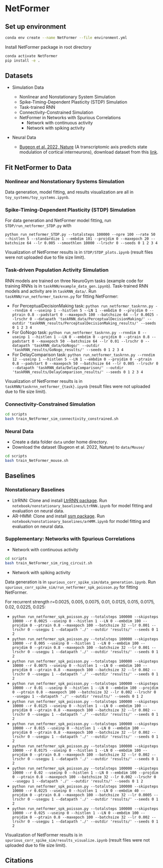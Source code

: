 # NetFormer

## Set up environment

```bash
conda env create --name NetFormer --file environment.yml
```

Install NetFormer package in root directory

```bash
conda activate NetFormer
pip install -e .
```

## Datasets

* Simulation Data
  * Nonlinear and Nonstationary System Simulation
  * Spike-Timing-Dependent Plasticity (STDP) Simulation
  * Task-trained RNN
  * Connectivity-Constrained Simulation
  * NetFormer in Networks with Spurious Correlations
    * Network with continuous activity
    * Network with spiking activity
    
* Neural Data
  * [Bugeon et al. 2022, Nature](https://www.nature.com/articles/s41586-022-04915-7) (A transcriptomic axis predicts state modulation of cortical interneurons), download dataset from this [link](https://figshare.com/articles/dataset/A_transcriptomic_axis_predicts_state_modulation_of_cortical_interneurons/19448531).

## Fit NetFormer to Data

### Nonlinear and Nonstationary Systems Simulation
Data generation, model fitting, and results visualization are all in `toy_systems/toy_systems.ipynb`. 

### Spike-Timing-Dependent Plasticity (STDP) Simulation
For data generation and NetFormer model fitting, run `STDP/run_netformer_STDP.py` with 

`python run_netformer_STDP.py --totalsteps 100000 --npre 100 --rate 50 --histlen 5 --standardize 1 --embdim 101 --projdim 0 --maxepoch 20 --batchsize 64 --lr 0.005 --smoothlen 10000 --lrschr 0 --seeds 0 1 2 3 4`

Visualization of NetFormer results is in `STDP/STDP_plots.ipynb` (result files were not uploaded due to file size limit).


### Task-driven Population Activity Simulation
RNN models are trained on three NeuroGym tasks (example code for training RNNs is in `taskRNN/example_data_gen.ipynb`). Task-trained RNN models and activity are in `taskRNN_data/`. Run `taskRNN/run_netformer_taskrnn.py` for fitting NetFormer:
- For PerceptualDecisionMaking task: `python run_netformer_taskrnn.py --rnndim 4 --useinp 1 --histlen 5 --LN 1 --embdim 0 --projdim 0 --ptrain 0.8 --padstart 0 --maxepoch 100 --batchsize 64 --lr 0.0025 --lrschr 0 --datapath 'taskRNN_data/PerceptualDecisionMaking/' --outdir 'taskRNN_results/PerceptualDecisionMaking_results/' --seeds 0 1 2 3 4`
- For GoNogo task: `python run_netformer_taskrnn.py --rnndim 8 --useinp 1 --histlen 1 --LN 0 --embdim 0 --projdim 0 --ptrain 0.8 --padstart 0 --maxepoch 50 --batchsize 64 --lr 0.01 --lrschr 0 --datapath 'taskRNN_data/GoNogo/' --outdir 'taskRNN_results/GoNogo_results/' --seeds 0 1 2 3 4`
- For DelayComparison task: `python run_netformer_taskrnn.py --rnndim 12 --useinp 1 --histlen 5 --LN 1 --embdim 0 --projdim 0 --ptrain 0.8 --padstart 0 --maxepoch 50 --batchsize 64 --lr 0.005 --lrschr 0 --datapath 'taskRNN_data/DelayComparison/' --outdir 'taskRNN_results/DelayComparison_results/' --seeds 0 1 2 3 4`

Visualization of NetFormer results is in `taskRNN/taskrnn_netformer_{task}.ipynb` (result files were not uploaded due to file size limit).

### Connectivity-Constrained Simulation

```bash
cd scripts
bash train_NetFormer_sim_connectivity_constrained.sh
```
   
### Neural Data

* Create a data folder `data` under home directory.
* Download the dataset (Bugeon et al. 2022, Nature) to `data/Mouse/`

```bash
cd scripts
bash train_NetFormer_mouse.sh
```


## Baselines

### Nonstationary Baselines

 * LtrRNN: Clone and install [LtrRNN package](https://github.com/arthur-pe/LtrRNN). Run `notebook/nonstationary_baselines/LtrRNN.ipynb` for model fitting and evaluation on neural data.
 * AR-HMM: Clone and install [ssm package](https://github.com/lindermanlab/ssm). Run `notebook/nonstationary_baselines/arHMM.ipynb` for model fitting and evaluation on neural data.
   
### Supplementary: Networks with Spurious Correlations

 * Network with continuous activity

 ```bash
 cd scripts
 bash train_NetFormer_sim_ring_circuit.sh
 ```

 * Network with spiking activity
   
 Data generation is in `spurious_corr_spike_sim/data_generation.ipynb`. Run `spurious_corr_spike_sim/run_netformer_spk_poisson.py` for fitting NetFormer. 
 
 For recurrent strength r=0.0025, 0.005, 0.0075, 0.01, 0.0125, 0.015, 0.0175, 0.02, 0.0225, 0.025:
 - `python run_netformer_spk_poisson.py --totalsteps 100000 --skipsteps 10000 --r 0.0025 --useinp 0 --histlen 1 --LN 0 --embdim 100 --projdim 0 --ptrain 0.8 --maxepoch 100 --batchsize 32 --lr 0.001 --lrschr 0 --usegpu 1 --datapath './' --outdir 'results/' --seeds 0 1 2`
 - `python run_netformer_spk_poisson.py --totalsteps 100000 --skipsteps 10000 --r 0.005 --useinp 0 --histlen 1 --LN 0 --embdim 100 --projdim 0 --ptrain 0.8 --maxepoch 100 --batchsize 32 --lr 0.001 --lrschr 0 --usegpu 1 --datapath './' --outdir 'results/' --seeds 0 1 2`
 - `python run_netformer_spk_poisson.py --totalsteps 100000 --skipsteps 10000 --r 0.0075 --useinp 0 --histlen 1 --LN 0 --embdim 100 --projdim 0 --ptrain 0.8 --maxepoch 100 --batchsize 32 --lr 0.002 --lrschr 0 --usegpu 1 --datapath './' --outdir 'results/' --seeds 0 1 2`
 - `python run_netformer_spk_poisson.py --totalsteps 100000 --skipsteps 10000 --r 0.01 --useinp 0 --histlen 1 --LN 0 --embdim 100 --projdim 0 --ptrain 0.8 --maxepoch 100 --batchsize 32 --lr 0.002 --lrschr 0 --usegpu 1 --datapath './' --outdir 'results/' --seeds 0 1 2`
 - `python run_netformer_spk_poisson.py --totalsteps 100000 --skipsteps 10000 --r 0.0125 --useinp 0 --histlen 1 --LN 0 --embdim 100 --projdim 0 --ptrain 0.8 --maxepoch 100 --batchsize 32 --lr 0.002 --lrschr 0 --usegpu 1 --datapath './' --outdir 'results/' --seeds 0 1 2`
 - `python run_netformer_spk_poisson.py --totalsteps 100000 --skipsteps 10000 --r 0.015 --useinp 0 --histlen 1 --LN 0 --embdim 100 --projdim 0 --ptrain 0.8 --maxepoch 100 --batchsize 32 --lr 0.002 --lrschr 0 --usegpu 1 --datapath './' --outdir 'results/' --seeds 0 1 2`
 - `python run_netformer_spk_poisson.py --totalsteps 100000 --skipsteps 10000 --r 0.0175 --useinp 0 --histlen 1 --LN 0 --embdim 100 --projdim 0 --ptrain 0.8 --maxepoch 100 --batchsize 32 --lr 0.002 --lrschr 0 --usegpu 1 --datapath './' --outdir 'results/' --seeds 0 1 2`
 - `python run_netformer_spk_poisson.py --totalsteps 100000 --skipsteps 10000 --r 0.02 --useinp 0 --histlen 1 --LN 0 --embdim 100 --projdim 0 --ptrain 0.8 --maxepoch 100 --batchsize 32 --lr 0.002 --lrschr 0 --usegpu 1 --datapath './' --outdir 'results/' --seeds 0 1 2`
 - `python run_netformer_spk_poisson.py --totalsteps 100000 --skipsteps 10000 --r 0.0225 --useinp 0 --histlen 1 --LN 0 --embdim 40 --projdim 0 --ptrain 0.8 --maxepoch 100 --batchsize 32 --lr 0.0005 --lrschr 0 --usegpu 1 --datapath './' --outdir 'results/' --seeds 0 1 2`
 - `python run_netformer_spk_poisson.py --totalsteps 100000 --skipsteps 10000 --r 0.025 --useinp 0 --histlen 1 --LN 0 --embdim 100 --projdim 0 --ptrain 0.8 --maxepoch 100 --batchsize 32 --lr 0.002 --lrschr 0 --usegpu 1 --datapath './' --outdir 'results/' --seeds 0 1 2`

 Visualization of NetFormer results is in `spurious_corr_spike_sim/results_visualize.ipynb` (result files were not uploaded due to file size limit). 

## Citations
